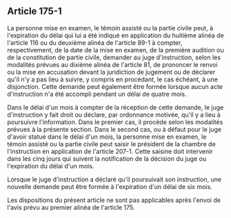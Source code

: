 Article 175-1
----
La personne mise en examen, le témoin assisté ou la partie civile peut, à
l'expiration du délai qui lui a été indiqué en application du huitième alinéa de
l'article 116 ou du deuxième alinéa de l'article 89-1 à compter, respectivement,
de la date de la mise en examen, de la première audition ou de la constitution
de partie civile, demander au juge d'instruction, selon les modalités prévues au
dixième alinéa de l'article 81, de prononcer le renvoi ou la mise en accusation
devant la juridiction de jugement ou de déclarer qu'il n'y a pas lieu à suivre,
y compris en procédant, le cas échéant, à une disjonction. Cette demande peut
également être formée lorsque aucun acte d'instruction n'a été accompli pendant
un délai de quatre mois.

Dans le délai d'un mois à compter de la réception de cette demande, le juge
d'instruction y fait droit ou déclare, par ordonnance motivée, qu'il y a lieu à
poursuivre l'information. Dans le premier cas, il procède selon les modalités
prévues à la présente section. Dans le second cas, ou à défaut pour le juge
d'avoir statué dans le délai d'un mois, la personne mise en examen, le témoin
assisté ou la partie civile peut saisir le président de la chambre de
l'instruction en application de l'article 207-1. Cette saisine doit intervenir
dans les cinq jours qui suivent la notification de la décision du juge ou
l'expiration du délai d'un mois.

Lorsque le juge d'instruction a déclaré qu'il poursuivait son instruction, une
nouvelle demande peut être formée à l'expiration d'un délai de six mois.

Les dispositions du présent article ne sont pas applicables après l'envoi de
l'avis prévu au premier alinéa de l'article 175.
